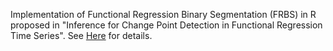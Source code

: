 Implementation of Functional Regression Binary Segmentation (FRBS) in R proposed in "Inference for Change Point Detection in Functional Regression
Time Series". See [Here](https://) for details.
